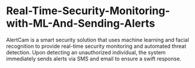 # Real-Time-Security-Monitoring-with-ML-And-Sending-Alerts
AlertCam is a smart security solution that uses machine learning and facial recognition to provide real-time security monitoring and automated threat detection. Upon detecting an unauthorized individual, the system immediately sends alerts via SMS and email to ensure a swift response.
